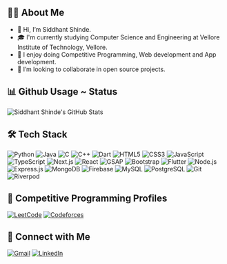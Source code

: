 ## 👨‍💻 About Me

- 👋 Hi, I’m Siddhant Shinde.
- 🎓 I'm currently studying Computer Science and Engineering at Vellore Institute of Technology, Vellore.
- 👀 I enjoy doing Competitive Programming, Web development and App development.
- 🌱 I’m looking to collaborate in open source projects.

## 📊 Github Usage ~ Status

![Siddhant Shinde's GitHub Stats](https://github-readme-stats.vercel.app/api?username=Siddhant0045&show_icons=true&theme=github_dark&count_private=true)

## 🛠️ Tech Stack

![Python](https://img.shields.io/badge/-Python-black?style=flat-square&logo=python)
![Java](https://img.shields.io/badge/-Java-black?style=flat-square&logo=java)
![C](https://img.shields.io/badge/-C-black?style=flat-square&logo=c)
![C++](https://img.shields.io/badge/-C++-black?style=flat-square&logo=cplusplus)
![Dart](https://img.shields.io/badge/-Dart-black?style=flat-square&logo=dart)
![HTML5](https://img.shields.io/badge/-HTML5-black?style=flat-square&logo=html5)
![CSS3](https://img.shields.io/badge/-CSS3-black?style=flat-square&logo=css3)
![JavaScript](https://img.shields.io/badge/-JavaScript-black?style=flat-square&logo=javascript)
![TypeScript](https://img.shields.io/badge/-TypeScript-black?style=flat-square&logo=typescript)
![Next.js](https://img.shields.io/badge/-Next.js-black?style=flat-square&logo=next.js)
![React](https://img.shields.io/badge/-React-black?style=flat-square&logo=react)
![GSAP](https://img.shields.io/badge/-GSAP-black?style=flat-square&logo=greensock)
![Bootstrap](https://img.shields.io/badge/-Bootstrap-black?style=flat-square&logo=bootstrap)
![Flutter](https://img.shields.io/badge/-Flutter-black?style=flat-square&logo=flutter)
![Node.js](https://img.shields.io/badge/-Node.js-black?style=flat-square&logo=node.js)
![Express.js](https://img.shields.io/badge/-Express.js-black?style=flat-square&logo=express)
![MongoDB](https://img.shields.io/badge/-MongoDB-black?style=flat-square&logo=mongodb)
![Firebase](https://img.shields.io/badge/-Firebase-black?style=flat-square&logo=firebase)
![MySQL](https://img.shields.io/badge/-MySQL-black?style=flat-square&logo=mysql)
![PostgreSQL](https://img.shields.io/badge/-PostgreSQL-black?style=flat-square&logo=postgresql)
![Git](https://img.shields.io/badge/-Git-black?style=flat-square&logo=git)
![Riverpod](https://img.shields.io/badge/-Riverpod-black?style=flat-square&logo=riverpod)

## 🧠 Competitive Programming Profiles

[![LeetCode](https://img.shields.io/badge/-LEETCODE-FFA116?style=for-the-badge&logo=LeetCode&logoColor=black)](https://leetcode.com/u/siddhantshinde0612/)
[![Codeforces](https://img.shields.io/badge/-CODEFORCES-1F8ACB?style=for-the-badge&logo=codeforces&logoColor=white)](https://codeforces.com/profile/siddhantshinde75576)

## 🤝 Connect with Me

[![Gmail](https://img.shields.io/badge/-MAIL-D14836?style=for-the-badge&logo=gmail&logoColor=white)](mailto:siddhantshinde75576@gmail.com)
[![LinkedIn](https://img.shields.io/badge/-LINKEDIN-0077B5?style=for-the-badge&logo=linkedin&logoColor=white)](https://www.linkedin.com/in/siddhant-shinde-42110827a/)
